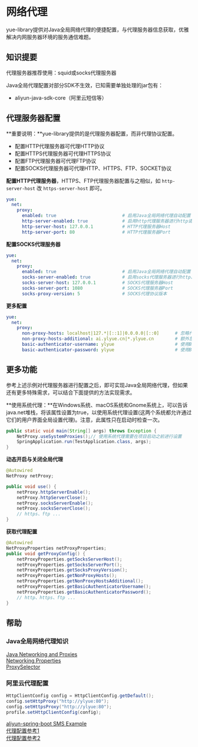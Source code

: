 # 网络代理
yue-library提供对Java全局网络代理的便捷配置，与代理服务器信息获取，优雅解决内网服务器环境的服务通信难题。

## 知识提要
代理服务器推荐使用：squid或socks代理服务器<br>

Java全局代理配置对部分SDK不生效，已知需要单独处理的jar包有：<br>
- aliyun-java-sdk-core（阿里云短信等）

## 代理服务器配置
**重要说明：**yue-library提供的是代理服务器配置，而非代理协议配置。
- 配置HTTP代理服务器可代理HTTP协议
- 配置HTTPS代理服务器可代理HTTPS协议
- 配置FTP代理服务器可代理FTP协议
- 配置SOCKS代理服务器可代理HTTP、HTTPS、FTP、SOCKET协议

**配置HTTP代理服务器**，HTTPS、FTP代理服务器配置与之相似，如 `http-server-host` 改 `https-server-host` 即可。
```yml
yue:
  net:
    proxy:
      enabled: true                         # 启用Java全局网络代理自动配置（此项值为true，下面的配置才会生效）
      http-server-enabled: true             # 启用http代理服务器进行http请求代理访问
      http-server-host: 127.0.0.1           # HTTP代理服务器Host
      http-server-port: 80                  # HTTP代理服务器Port
```

**配置SOCKS代理服务器**
```yml
yue:
  net:
    proxy:
      enabled: true                         # 启用Java全局网络代理自动配置（此项值为true，下面的配置才会生效）
      socks-server-enabled: true            # 启用socks代理服务器进行http、https、ftp、socket请求代理访问
      socks-server-host: 127.0.0.1          # SOCKS代理服务器Host
      socks-server-port: 1080               # SOCKS代理服务器Port
      socks-proxy-version: 5                # SOCKS代理协议版本
```

**更多配置**
```yml
yue:
  net:
    proxy:
      non-proxy-hosts: localhost|127.*|[::1]|0.0.0.0|[::0]      # 忽略代理地址，适用于发起HTTP、HTTPS、FTP、SOCKET请求时不进行代理访问（优先级高于其它配置）
      non-proxy-hosts-additional: ai.ylyue.cn|*.ylyue.cn        # 额外忽略地址（适用于不想覆盖默认值进行配置） 
      basic-authenticator-username: ylyue                       # 使用Basic认证方式，连接代理服务器的username
      basic-authenticator-password: ylyue                       # 使用Basic认证方式，连接代理服务器的password
```

## 更多功能
参考上述示例对代理服务器进行配置之后，即可实现Java全局网络代理，但如果还有更多特殊需求，可以结合下面提供的方法实现需求。

**使用系统代理：**在Windows系统、macOS系统和Gnome系统上，可以告诉java.net堆栈，将该属性设置为true，以使用系统代理设置(这两个系统都允许通过它们的用户界面全局设置代理)。注意，此属性只在启动时检查一次。
```java
public static void main(String[] args) throws Exception {
	NetProxy.useSystemProxies();// 使用系统代理需要在项目启动之前进行设置
	SpringApplication.run(TestApplication.class, args);
}
```

**动态开启与关闭全局代理**
```java
@Autowired
NetProxy netProxy;

public void use() {
	netProxy.httpServerEnable();
	netProxy.httpServerClose();
	netProxy.socksServerEnable();
	netProxy.socksServerClose();
	// https、ftp ...
}
```

**获取代理配置**
```java
@Autowired
NetProxyProperties netProxyProperties;
public void getProxyConfig() {
	netProxyProperties.getSocksServerHost();
	netProxyProperties.getSocksServerPort();
	netProxyProperties.getSocksProxyVersion();
	netProxyProperties.getNonProxyHosts();
	netProxyProperties.getNonProxyHostsAdditional();
	netProxyProperties.getBasicAuthenticatorUsername();
	netProxyProperties.getBasicAuthenticatorPassword();
	// http、https、ftp ...
}
```

## 帮助
### Java全局网络代理知识
[Java Networking and Proxies](https://docs.oracle.com/javase/8/docs/technotes/guides/net/proxies.html)<br>
[Networking Properties](https://docs.oracle.com/en/java/javase/11/docs/api/java.base/java/net/doc-files/net-properties.html)<br>
[ProxySelector](https://docs.oracle.com/en/java/javase/11/docs/api/java.base/java/net/ProxySelector.html)

### 阿里云代理配置
```java
HttpClientConfig config = HttpClientConfig.getDefault();
config.setHttpProxy("http://ylyue:80");
config.setHttpsProxy("http://ylyue:80");
profile.setHttpClientConfig(config);
```

[aliyun-spring-boot SMS Example](https://github.com/alibaba/aliyun-spring-boot/blob/master/aliyun-spring-boot-samples/aliyun-sms-spring-boot-sample/READMD-zh.md)<br>
[代理配置参考1](https://blog.csdn.net/luchenh/article/details/109246259)<br>
[代理配置参考2](https://segmentfault.com/a/1190000022663465)